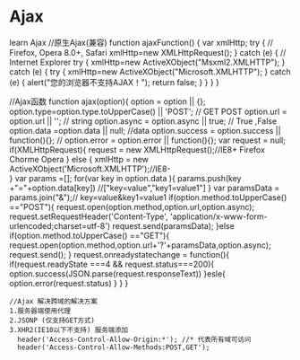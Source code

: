 # Ajax
learn Ajax
//原生Ajax(兼容)
function ajaxFunction()
 {
 var xmlHttp;
 try
    {
   // Firefox, Opera 8.0+, Safari
    xmlHttp=new XMLHttpRequest();
    }
 catch (e)
    {
  // Internet Explorer
   try
      {
      xmlHttp=new ActiveXObject("Msxml2.XMLHTTP");
      }
   catch (e)
      {
      try
         {
         xmlHttp=new ActiveXObject("Microsoft.XMLHTTP");
         }
      catch (e)
         {
         alert("您的浏览器不支持AJAX！");
         return false;
         }
      }
    }
 }
 
 //Ajax函数
 function ajax(option){
		option = option || {};
		option.type=option.type.toUpperCase() || 'POST'; // GET POST
		option.url = option.url || ''; // string 
		option.async = option.async || true; // True ,False
		option.data =option.data || null; //data
		option.success = option.success || function(){}; //
		option.error = option.error || function(){};
		var request = null;
		if(XMLHttpRequest){
			request = new XMLHttpRequest();//IE8+ Firefox Chorme Opera
		}
		else {
             xmlHttp = new ActiveXObject('Microsoft.XMLHTTP');//IE8-         
         }
		var params =[];
		for(var key in option.data ){
			params.push(key +"="+option.data[key]) //["key=value","key1=value1"]
		}
		var paramsData = params.join("&");// key=value&key1=value1
		if(option.method.toUpperCase() =="POST"){
			request.open(option.method,option.url,option.async);
			request.setRequestHeader('Content-Type', 'application/x-www-form-urlencoded;charset=utf-8')
			request.send(paramsData);
		}else if(option.method.toUpperCase() =="GET"){
			request.open(option.method,option.url+'?'+paramsData,option.async);
			request.send();
		}
		request.onreadystatechange = function(){
			if(request.readyState ===4 && request.status===200){
				option.success(JSON.parse(request.responseText))
			}esle{
				option.error(request.status)
			}
		}
	}
	
	
	//Ajax 解决跨域的解决方案
	1.服务器端使用代理
	2.JSONP (仅支持GET方式)
	3.XHR2(IE10以下不支持) 服务端添加
	  header('Access-Control-Allow-Origin:*'); //* 代表所有域可访问
	  header('Access-Control-Allow-Methods:POST,GET');
	
